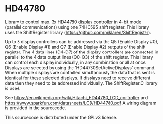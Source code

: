 # HD44780
   Library to control max. 3x HD44780 display controller in 4-bit mode (parallel communications) using one 74HC595 shift register. This library uses the ShiftRegister library (https://github.com/mjklaren/ShiftRegister).
   
   Up to 3 display controllers can be addressed via the Q5 (Enable Display #0), Q6 (Enable Display #1) and Q7 (Enable Display #2)
   outputs of the shift register. The 4 data lines (D4-D7) of the display controllers are connected in parallel to the 
   4 data output lines (Q0-Q3) of the shift register.
   This library can control each display individually, in any combination or all at once. Displays are selected by using the
   'HD44780SetActiveDisplays' command. When multiple displays are controlled simultanously the data that is sent is identical for 
   these selected displays. If displays need to receive different data then they need to be addressed individually.
   The ShiftRegister.C library is used.

   See https://en.wikipedia.org/wiki/Hitachi_HD44780_LCD_controller and https://www.sparkfun.com/datasheets/LCD/HD44780.pdf
   A wiring diagram is provided in the sourcecode.

   This sourcecode is distributed under the GPLv3 license.

   
